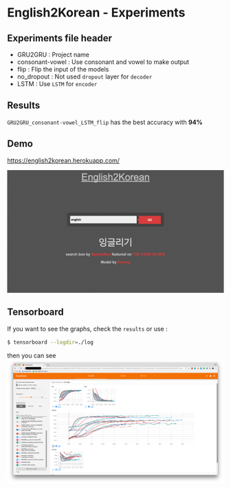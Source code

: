 # English2Korean - Experiments


## Experiments file header
- GRU2GRU : Project name
- consonant-vowel : Use consonant and vowel to make output
- flip : Flip the input of the models
- no_dropout : Not used `dropout` layer for `decoder`
- LSTM : Use `LSTM` for `encoder`

## Results
`GRU2GRU_consonant-vowel_LSTM_flip` has the best accuracy with **94%**

## Demo
https://english2korean.herokuapp.com/

![demo_image](./images/demo.png)


## Tensorboard
If you want to see the graphs, check the `results` or use :
```bash
$ tensorboard --logdir=./log
```

then you can see  
![tensorboard_image](./images/tensorboard.png)
